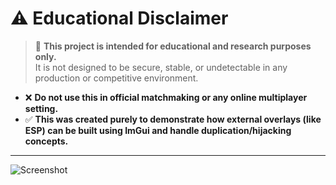 # ⚠️ Educational Disclaimer

> 🚨 **This project is intended for educational and research purposes only.**  
> It is not designed to be secure, stable, or undetectable in any production or competitive environment.

- ❌ **Do not use this in official matchmaking or any online multiplayer setting.**
- ✅ **This was created purely to demonstrate how external overlays (like ESP) can be built using ImGui and handle duplication/hijacking concepts.**

---

![Screenshot](https://github.com/user-attachments/assets/b14c8263-b282-4edc-9e0e-7ab52df0a9f3)

